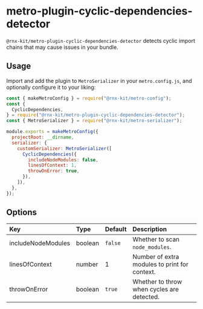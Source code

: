 # metro-plugin-cyclic-dependencies-detector

`@rnx-kit/metro-plugin-cyclic-dependencies-detector` detects cyclic import
chains that may cause issues in your bundle.

## Usage

Import and add the plugin to `MetroSerializer` in your `metro.config.js`, and
optionally configure it to your liking:

```js
const { makeMetroConfig } = require("@rnx-kit/metro-config");
const {
  CyclicDependencies,
} = require("@rnx-kit/metro-plugin-cyclic-dependencies-detector");
const { MetroSerializer } = require("@rnx-kit/metro-serializer");

module.exports = makeMetroConfig({
  projectRoot: __dirname,
  serializer: {
    customSerializer: MetroSerializer([
      CyclicDependencies({
        includeNodeModules: false,
        linesOfContext: 1,
        throwOnError: true,
      }),
    ]),
  },
});
```

## Options

| Key                | Type    | Default | Description                                   |
| :----------------- | :------ | :------ | :-------------------------------------------- |
| includeNodeModules | boolean | `false` | Whether to scan `node_modules`.               |
| linesOfContext     | number  | 1       | Number of extra modules to print for context. |
| throwOnError       | boolean | `true`  | Whether to throw when cycles are detected.    |

